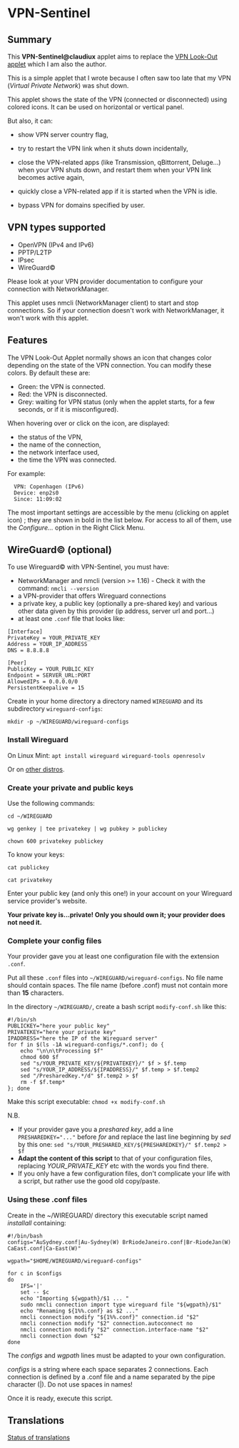 # VPN-Sentinel

## Summary

This **VPN-Sentinel@claudiux** applet aims to replace the [VPN Look-Out applet](https://cinnamon-spices.linuxmint.com/applets/view/305) which I am also the author.

This is a simple applet that I wrote because I often saw too late that my VPN (_Virtual Private Network_) was shut down.

This applet shows the state of the VPN (connected or disconnected) using colored icons. It can be used on horizontal or vertical panel.

But also, it can:

  * show VPN server country flag,

  * try to restart the VPN link when it shuts down incidentally,

  * close the VPN-related apps (like Transmission, qBittorrent, Deluge...) when your VPN shuts down, and restart them when your VPN link becomes active again,

  * quickly close a VPN-related app if it is started when the VPN is idle.

  * bypass VPN for domains specified by user.

## VPN types supported

  * OpenVPN (IPv4 and IPv6)
  * PPTP/L2TP
  * IPsec
  * WireGuard©

Please look at your VPN provider documentation to configure your connection with NetworkManager.

This applet uses nmcli (NetworkManager client) to start and stop connections. So if your connection doesn't work with NetworkManager, it won't work with this applet.

## Features
The VPN Look-Out Applet normally shows an icon that changes color depending on the state of the VPN connection. You can modify these colors. By default these are:

  * Green: the VPN is connected.
  * Red: the VPN is disconnected.
  * Grey: waiting for VPN status (only when the applet starts, for a few seconds, or if it is misconfigured).

When hovering over or click on the icon, are displayed:

  * the status of the VPN,
  * the name of the connection,
  * the network interface used,
  * the time the VPN was connected.

 For example:
```
  VPN: Copenhagen (IPv6)
  Device: enp2s0
  Since: 11:09:02
```

The most important settings are accessible by the menu (clicking on applet icon) ; they are shown in bold in the list below. For access to all of them, use the _Configure..._ option in the Right Click Menu.


## WireGuard© (optional)

To use Wireguard© with VPN-Sentinel, you must have:

  * NetworkManager and nmcli (version >= 1.16) - Check it with the command: `nmcli --version`
  * a VPN-provider that offers Wireguard connections
  * a private key, a public key (optionally a pre-shared key) and various other data given by this provider (ip address, server url and port...)
  * at least one `.conf` file that looks like:

```
[Interface]
PrivateKey = YOUR_PRIVATE_KEY
Address = YOUR_IP_ADDRESS
DNS = 8.8.8.8

[Peer]
PublicKey = YOUR_PUBLIC_KEY
Endpoint = SERVER_URL:PORT
AllowedIPs = 0.0.0.0/0
PersistentKeepalive = 15
```

Create in your home directory a directory named `WIREGUARD` and its subdirectory `wireguard-configs`:

`mkdir -p ~/WIREGUARD/wireguard-configs`

### Install Wireguard
On Linux Mint:  `apt install wireguard wireguard-tools openresolv`

Or on [other distros](https://www.wireguard.com/install/#installation).

### Create your private and public keys

Use the following commands:

`cd ~/WIREGUARD`

`wg genkey | tee privatekey | wg pubkey > publickey`

`chown 600 privatekey publickey`


To know your keys:

`cat publickey`

`cat privatekey`

Enter your public key (and only this one!) in your account on your Wireguard service provider's website.

**Your private key is...private! Only you should own it; your provider does not need it.**

### Complete your config files

Your provider gave you at least one configuration file with the extension `.conf`.

Put all these `.conf` files into `~/WIREGUARD/wireguard-configs`. No file name should contain spaces. The file name (before .conf) must not contain more than **15** characters.

In the directory `~/WIREGUARD/`, create a bash script `modify-conf.sh` like this:




    #!/bin/sh
    PUBLICKEY="here your public key"
    PRIVATEKEY="here your private key"
    IPADDRESS="here the IP of the Wireguard server"
    for f in $(ls -1A wireguard-configs/*.conf); do {
        echo "\n\n\tProcessing $f"
        chmod 600 $f
        sed "s/YOUR_PRIVATE_KEY/${PRIVATEKEY}/" $f > $f.temp
        sed "s/YOUR_IP_ADDRESS/${IPADDRESS}/" $f.temp > $f.temp2
        sed "/PresharedKey.*/d" $f.temp2 > $f
        rm -f $f.temp*
    }; done



Make this script executable: `chmod +x modify-conf.sh`



N.B.

  * If your provider gave you a *preshared key*, add a line `PRESHAREDKEY="..."` before *for* and replace the last line beginning by *sed* by this one: `sed "s/YOUR_PRESHARED_KEY/${PRESHAREDKEY}/" $f.temp2 > $f`
  * **Adapt the content of this script** to that of your configuration files, replacing *YOUR_PRIVATE_KEY* etc with the words you find there.
  * If you only have a few configuration files, don't complicate your life with a script, but rather use the good old copy/paste.

### Using these .conf files

Create in the ~/WIREGUARD/ directory this executable script named _installall_ containing:

    #!/bin/bash
    configs="AuSydney.conf|Au-Sydney(W) BrRiodeJaneiro.conf|Br-RiodeJan(W) CaEast.conf|Ca-East(W)"
    
    wgpath="$HOME/WIREGUARD/wireguard-configs"
    
    for c in $configs
    do
        IFS='|'
        set -- $c
        echo "Importing ${wgpath}/$1 ... "
        sudo nmcli connection import type wireguard file "${wgpath}/$1"
        echo "Renaming ${1%%.conf} as $2 ..."
        nmcli connection modify "${1%%.conf}" connection.id "$2"
        nmcli connection modify "$2" connection.autoconnect no
        nmcli connection modify "$2" connection.interface-name "$2"
        nmcli connection down "$2"
    done


The _configs_ and _wgpath_ lines must be adapted to your own configuration.

_configs_ is a string where each space separates 2 connections. Each connection is defined by a .conf file and a name separated by the pipe character (|). Do not use spaces in names!

Once it is ready, execute this script.

## Translations
[Status of translations](https://github.com/linuxmint/cinnamon-spices-applets/blob/translation-status-tables/.translation-tables/tables/VPN-Sentinel%40claudiux.md)
